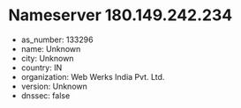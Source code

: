 # Nameserver 180.149.242.234

* as_number: 133296
* name: Unknown
* city: Unknown
* country: IN
* organization: Web Werks India Pvt. Ltd.
* version: Unknown
* dnssec: false
